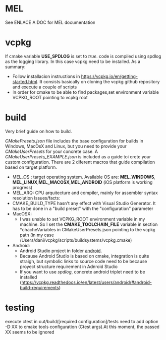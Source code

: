 # MEL
See ENLACE A DOC for MEL documentation
# vcpkg
 If cmake variable **USE_SPDLOG** is set to *true*. code is compiled using spdlog as the logging library. In this case vcpkg need to be installed. As a summary:
   - Follow installacion instructions in https://vcpkg.io/en/getting-started.html. It consists basically on cloning the vcpkg github repository and execute a couple of scripts
   - In order for cmake to be able to find packages,set environment variable VCPKG_ROOT pointing to vcpkg root
# build
Very brief guide on how to build.

*CMakePresets.json* file includes the base configuration for builds in Windows, MacOsX and Linux, but you need to provide your *CMakeUserPresets* for your concrete case. A *CMakeUserPresets_EXAMPLE.json* is included as a guide toi crete your custom configuration.
There are 2 diferent macros that guide compilation based on target platform.
- MEL_OS : target operating system. Available OS are: **MEL_WINDOWS**, **MEL_LINUX**,**MEL_MACOSX**,**MEL_ANDROID** (iOS platform is working progress)
- MEL_ARQ: CPU arquitecture and compiler, mainly for assembler syntax resolution
Issues/facts:
- CMAKE_BUILD_TYPE hasn't any effect with Visual Studio Generator. It has to be done in a "build preset" with the "configuration" parameter
- MacOSX:
   - I was unable to set VCPKG_ROOT environment variable in my machine. So I set the **CMAKE_TOOLCHAIN_FILE** variable in section *chacheVariables in CMakeUserPresets.json pointing to the vcpkg path (in my case /Users/dani/vcpkg/scripts/buildsystems/vcpkg.cmake)
- Android:
   - Android Studio project in folder [android](/android).
   - Because Android Studio is based on cmake, integration is quite straigh, but symbolic links to source code need to be because proyect structure requirement in Adnroid Studio
   - If you want to use *spdlog*, concrete android triplet need to be installed (https://vcpkg.readthedocs.io/en/latest/users/android/#android-build-requirements)
  
 # testing
 execute ctest in out/build/[required configuration]/tests
 need to add option -D XX to cmake tools configuration (Ctest args).At this moment, the passed XX seems to be ignored
 
